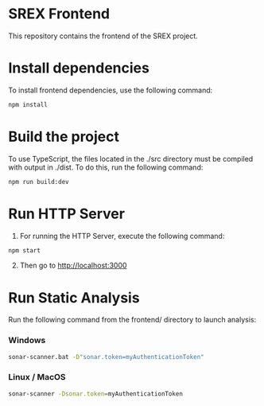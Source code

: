 # SREX Frontend

This repository contains the frontend of the SREX project.


# Install dependencies

To install frontend dependencies, use the following command:

```bash
npm install
```


# Build the project

To use TypeScript, the files located in the ./src directory must be compiled with output in ./dist. To do this, run the following command:

```bash
npm run build:dev
```


# Run HTTP Server

1. For running the HTTP Server, execute the following command:

```bash
npm start
```

2. Then go to [http://localhost:3000](http://localhost:3000)



# Run Static Analysis

Run the following command from the frontend/ directory to launch analysis:

### Windows

```bash
sonar-scanner.bat -D"sonar.token=myAuthenticationToken"
```

### Linux / MacOS

```bash
sonar-scanner -Dsonar.token=myAuthenticationToken
```


